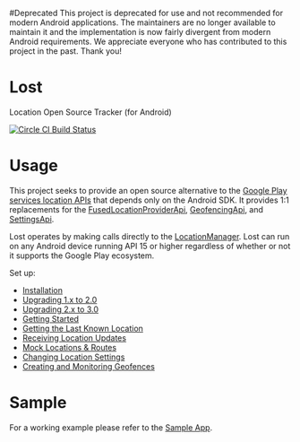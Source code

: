 #Deprecated
This project is deprecated for use and not recommended for modern Android applications. The maintainers are no longer available to maintain it and the implementation is now fairly divergent from modern Android requirements. We appreciate everyone who has contributed to this project in the past. Thank you!

# Lost

Location Open Source Tracker (for Android)

[![Circle CI Build Status](https://circleci.com/gh/mapzen/lost.png?circle-token=87063f053ef960fa184031157ec01aa5549fd4ce)](https://circleci.com/gh/mapzen/lost)

# Usage

This project seeks to provide an open source alternative to the [Google Play services location APIs][2] that depends only on the Android SDK. It provides 1:1 replacements for the [FusedLocationProviderApi][3], [GeofencingApi][4], and [SettingsApi][5].

Lost operates by making calls directly to the [LocationManager][1]. Lost can run on any Android device running API 15 or higher regardless of whether or not it supports the Google Play ecosystem.

Set up:
- [Installation](https://github.com/mapzen/lost/blob/master/docs/installation.md)
- [Upgrading 1.x to 2.0](https://github.com/mapzen/lost/blob/master/docs/upgrade-1x-2.md)
- [Upgrading 2.x to 3.0](https://github.com/mapzen/lost/blob/master/docs/upgrade-2x-3.md)
- [Getting Started](https://github.com/mapzen/lost/blob/master/docs/getting-started.md)
- [Getting the Last Known Location](https://github.com/mapzen/lost/blob/master/docs/last-known-location.md)
- [Receiving Location Updates](https://github.com/mapzen/lost/blob/master/docs/location-updates.md)
- [Mock Locations & Routes](https://github.com/mapzen/lost/blob/master/docs/mock-locations-routes.md)
- [Changing Location Settings](https://github.com/mapzen/lost/blob/master/docs/location-settings.md)
- [Creating and Monitoring Geofences](https://github.com/mapzen/lost/blob/master/docs/geofences.md)

# Sample
For a working example please refer to the [Sample App](https://github.com/mapzen/lost/tree/master/lost-sample).

[1]: https://developer.android.com/reference/android/location/LocationManager.html
[2]: http://developer.android.com/google/play-services/location.html
[3]: https://developer.android.com/reference/com/google/android/gms/location/FusedLocationProviderApi.html
[4]: https://developers.google.com/android/reference/com/google/android/gms/location/GeofencingApi.html
[5]: https://developers.google.com/android/reference/com/google/android/gms/location/SettingsApi.html

